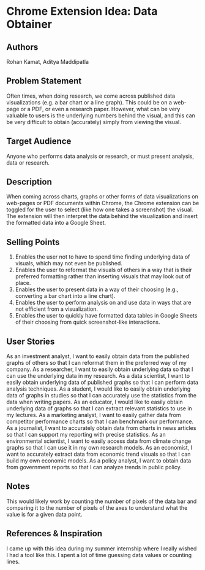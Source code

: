 # Chrome Extension Idea: Data Obtainer

## Authors

Rohan Kamat, Aditya Maddipatla

## Problem Statement

Often times, when doing research, we come across published data visualizations (e.g. a bar chart or a line graph). This could be on a web-page or a PDF, or even a research paper. However, what can be very valuable to users is the underlying numbers behind the visual, and this can be very difficult to obtain (accurately) simply from viewing the visual.

## Target Audience

Anyone who performs data analysis or research, or must present analysis, data or research. 

## Description

When coming across charts, graphs or other forms of data visualizations on web-pages or PDF documents within Chrome, the Chrome extension can be toggled for the user to select (like how one takes a screenshot) the visual. The extension will then interpret the data behind the visualization and insert the formatted data into a Google Sheet.

## Selling Points

1. Enables the user not to have to spend time finding underlying data of visuals, which may not even be published.
2. Enables the user to reformat the visuals of others in a way that is their preferred formatting rather than inserting visuals that may look out of place.
3. Enables the user to present data in a way of their choosing (e.g., converting a bar chart into a line chart).
4. Enables the user to perform analysis on and use data in ways that are not efficient from a visualization.
5. Enables the user to quickly have formatted data tables in Google Sheets of their choosing from quick screenshot-like interactions.

## User Stories

As an investment analyst, I want to easily obtain data from the published graphs of others so that I can reformat them in the preferred way of my company.
As a researcher, I want to easily obtain underlying data so that I can use the underlying data in my research.
As a data scientist, I want to easily obtain underlying data of published graphs so that I can perform data analysis techniques.
As a student, I would like to easily obtain underlying data of graphs in studies so that I can accurately use the statistics from the data when writing papers.
As an educator, I would like to easily obtain underlying data of graphs so that I can extract relevant statistics to use in my lectures.
As a marketing analyst, I want to easily gather data from competitor performance charts so that I can benchmark our performance.
As a journalist, I want to accurately obtain data from charts in news articles so that I can support my reporting with precise statistics.
As an environmental scientist, I want to easily access data from climate change graphs so that I can use it in my own research models.
As an economist, I want to accurately extract data from economic trend visuals so that I can build my own economic models.
As a policy analyst, I want to obtain data from government reports so that I can analyze trends in public policy.

## Notes

This would likely work by counting the number of pixels of the data bar and comparing it to the number of pixels of the axes to understand what the value is for a given data point.

## References & Inspiration

I came up with this idea during my summer internship where I really wished I had a tool like this. I spent a lot of time guessing data values or counting lines. 
